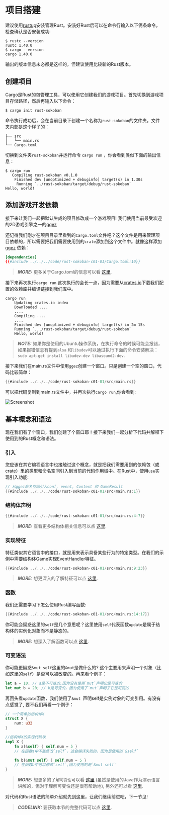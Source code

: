 # 项目搭建

建议使用[rustup](https://www.rust-lang.org/tools/install)安装管理Rust。安装好Rust后可以在命令行输入以下俩条命令，检查确认是否安装成功:

```
$ rustc --version
rustc 1.40.0
$ cargo --version
cargo 1.40.0
```

输出的版本信息未必都是这样的，但建议使用比较新的Rust版本。

## 创建项目

Cargo是Rust的包管理工具，可以使用它创建我们的游戏项目。首先切换到游戏项目存储路径，然后再输入以下命令：

```
$ cargo init rust-sokoban
```

命令执行成功后，会在当前目录下创建一个名称为`rust-sokoban`的文件夹。文件夹内部是这个样子的：

```
├── src
│   └── main.rs
└── Cargo.toml
```

切换到文件夹`rust-sokoban`并运行命令 `cargo run` ，你会看到类似下面的输出信息：

```
$ cargo run
   Compiling rust-sokoban v0.1.0
    Finished dev [unoptimized + debuginfo] target(s) in 1.30s
     Running `../rust-sokoban/target/debug/rust-sokoban`
Hello, world!
```

## 添加游戏开发依赖
接下来让我们一起把默认生成的项目修改成一个游戏项目! 我们使用当前最受欢迎的2D游戏引擎之一的[ggez](https://ggez.rs/) 

还记得我们刚才在项目目录里看到的`Cargo.toml`文件吧？这个文件是用来管理项目依赖的，所以需要把我们需要使用到的`crate`添加到这个文件中。就像这样添加 [ggez](https://github.com/ggez/ggez) 依赖：

```toml
[dependencies]
{{#include ../../../code/rust-sokoban-c01-01/Cargo.toml:10}}
```

> **_MORE:_** 更多关于Cargo.toml的信息可以看 [这里](https://doc.rust-lang.org/book/ch01-03-hello-cargo.html).

接下来再次执行`cargo run`.这次执行的会长一点，因为需要从[crates.io](https://crates.io)下载我们配置的依赖库并编译链接到我们库中。

```
cargo run
    Updating crates.io index
    Downloaded ....
    ....
    Compiling ....
    ....
    Finished dev [unoptimized + debuginfo] target(s) in 2m 15s
    Running `.../rust-sokoban/target/debug/rust-sokoban`
    Hello, world!
```

> **_NOTE:_** 如果你是使用的Ubuntu操作系统，在执行命令的时候可能会报错，如果报错信息有提到`alsa` 和`libudev`可以通过执行下面的命令安装解决：
```sudo apt-get install libudev-dev libasound2-dev```.

接下来我们在main.rs文件中使用`ggez`创建一个窗口。只是创建一个空的窗口，代码比较简单：

```rust
{{#include ../../../code/rust-sokoban-c01-01/src/main.rs}}
```

可以把代码复制到main.rs文件中，并再次执行`cargo run`,你会看到:

![Screenshot](../images/window.png)

## 基本概念和语法

现在我们有了个窗口，我们创建了个窗口耶！接下来我们一起分析下代码并解释下使用到的Rust概念和语法。

### 引入
您应该在其它编程语言中也接触过这个概念，就是把我们需要用到的依赖包（或crate）里的类型和命名空间引入到当前的代码作用域中。在Rust中，使用`use`实现引入功能:

```rust
// 从ggez命名空间引入conf, event, Context 和 GameResult 
{{#include ../../../code/rust-sokoban-c01-01/src/main.rs:1}}
```

### 结构体声明
```rust
{{#include ../../../code/rust-sokoban-c01-01/src/main.rs:4:7}}
```

> **_MORE:_**  查看更多结构体相关信息可以点 [这里](https://doc.rust-lang.org/book/ch05-00-structs.html).


### 实现特征
特征类似其它语言中的接口，就是用来表示具备某些行为的特定类型。在我们的示例中需要结构体Game实现EventHandler特征。

```rust
{{#include ../../../code/rust-sokoban-c01-01/src/main.rs:9:23}}
```

> **_MORE:_**  想更深入的了解特征可以点 [这里](https://doc.rust-lang.org/book/ch10-02-traits.html).


### 函数
我们还需要学习下怎么使用Rust编写函数:

```rust
{{#include ../../../code/rust-sokoban-c01-01/src/main.rs:14:17}}
```

你可能会疑惑这里的`self`是几个意思呢？这里使用`self`代表函数`update`是属于结构体的实例化对象而不是静态的。

> **_MORE:_**  想深入了解函数可以点 [这里](https://doc.rust-lang.org/book/ch03-03-how-functions-work.html).

### 可变语法
你可能更疑惑`&mut self`这里的`&mut`是做什么的? 这个主要用来声明一个对象（比如这里的`self`）是否可以被改变的。再来看个例子：

```rust
let a = 10; // a是不可变的,因为没有使用`mut`声明它是可变的
let mut b = 20; // b是可变的，因为使用了`mut`声明了它是可变的
```

再回头看`update`函数，我们使用了`&mut `声明self是实例对象的可变引用。有没有点感觉了, 要不我们再看一个例子：

```rust
// 一个简单的结构体X
struct X {
    num: u32
}

//结构体X的实现代码块
impl X {
    fn a(&self) { self.num = 5 } 
    // 在函数a中不能修改`self`，这会编译失败的，因为是使用的`&self`

    fn b(&mut self) { self.num = 5 } 
    // 在函数b中可以修改`self`,因为使用的是`&mut self`
}
```

> **_MORE:_**  想更多的了解`可变性`可以看 [这里](https://web.mit.edu/6.005/www/fa15/classes/09-immutability/) (虽然是使用的Java作为演示语言讲解的，但对于理解可变性还是很有帮助地), 另外还可以看 [这里](https://doc.rust-lang.org/book/ch03-01-variables-and-mutability.html).

对代码和Rust语法的简单介绍就先到这里，让我们继续前进吧，下一节见!

> **_CODELINK:_**  要获取本节的完整代码可以点 [这里](https://github.com/open-mit/rust-sokoban/tree/master/code/rust-sokoban-c01-01).
